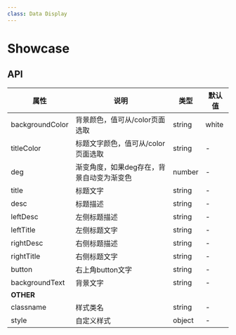 ```yaml
---
class: Data Display
---
```

# Showcase

## API

| 属性              | 说明                     | 类型     | 默认值   |
| --------------- | ---------------------- | ------ | ----- |
| backgroundColor | 背景颜色，值可从/color页面选取     | string | white |
| titleColor      | 标题文字颜色，值可从/color页面选取   | string | -     |
| deg             | 渐变角度，如果deg存在，背景自动变为渐变色 | number | -     |
| title           | 标题文字                   | string | -     |
| desc            | 标题描述                   | string | -     |
| leftDesc        | 左侧标题描述                 | string | -     |
| leftTitle       | 左侧标题文字                 | string | -     |
| rightDesc       | 右侧标题描述                 | string | -     |
| rightTitle      | 右侧标题文字                 | string | -     |
| button          | 右上角button文字            | string | -     |
| backgroundText  | 背景文字                   | string | -     |
| **OTHER** |                                   |        |         |
| classname | 样式类名                              | string |    -    |
| style     | 自定义样式                             | object |    -    |



